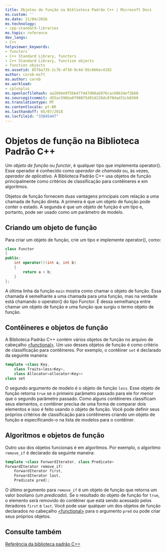 ```yaml
---
title: Objetos de função na Biblioteca Padrão C++ | Microsoft Docs
ms.custom: ''
ms.date: 11/04/2016
ms.technology:
- cpp-standard-libraries
ms.topic: reference
dev_langs:
- C++
helpviewer_keywords:
- functors
- C++ Standard Library, functors
- C++ Standard Library, function objects
- function objects
ms.assetid: 85f8a735-2c7b-4f10-9c4d-95c666ec4192
author: corob-msft
ms.author: corob
ms.workload:
- cplusplus
ms.openlocfilehash: aa2694e9f5bb477447d08ab976cac60634ef3b60
ms.sourcegitcommit: d55ac596ba8f908f5d91d228dc070dad31cb8360
ms.translationtype: MT
ms.contentlocale: pt-BR
ms.lasthandoff: 05/07/2018
ms.locfileid: "33845447"
---
```

# <a name="function-objects-in-the-c-standard-library"></a>Objetos de função na Biblioteca Padrão C++

Um *objeto de função* ou *functor*, é qualquer tipo que implementa operator(). Esse operador é conhecido como *operador de chamada* ou, às vezes, *operador de aplicativo*. A Biblioteca Padrão C++ usa objetos de função principalmente como critérios de classificação para contêineres e em algoritmos.

Objetos de função fornecem duas vantagens principais com relação a uma chamada de função direta. A primeira é que um objeto de função pode conter o estado. A segunda é que um objeto de função é um tipo e, portanto, pode ser usado como um parâmetro de modelo.

## <a name="creating-a-function-object"></a>Criando um objeto de função

Para criar um objeto de função, crie um tipo e implemente operator(), como:

```cpp
class Functor
{
public:
    int operator()(int a, int b)
    {
        return a < b;
    }
};
```

A última linha da função `main` mostra como chamar o objeto de função. Essa chamada é semelhante a uma chamada para uma função, mas na verdade está chamando o operator() do tipo Functor. É dessa semelhança entre chamar um objeto de função e uma função que surgiu o termo objeto de função.

## <a name="function-objects-and-containers"></a>Contêineres e objetos de função

A Biblioteca Padrão C++ contém vários objetos de função no arquivo de cabeçalho [\<functional>](../standard-library/functional.md). Um uso desses objetos de função é como critério de classificação para contêineres. Por exemplo, o contêiner `set` é declarado da seguinte maneira:

```cpp
template <class Key,
    class Traits=less<Key>,
    class Allocator=allocator<Key>>
class set
```

O segundo argumento de modelo é o objeto de função `less`. Esse objeto de função retorna `true` se o primeiro parâmetro passado para ele for menor que o segundo parâmetro passado. Como alguns contêineres classificam seus elementos, o contêiner precisa de uma forma de comparar dois elementos e isso é feito usando o objeto de função. Você pode definir seus próprios critérios de classificação para contêineres criando um objeto de função e especificando-o na lista de modelos para o contêiner.

## <a name="function-objects-and-algorithms"></a>Algoritmos e objetos de função

Outro uso dos objetos funcionais é em algoritmos. Por exemplo, o algoritmo `remove_if` é declarado da seguinte maneira:

```cpp
template <class ForwardIterator, class Predicate>
ForwardIterator remove_if(
    ForwardIterator first,
    ForwardIterator last,
    Predicate pred);
```

O último argumento para `remove_if` é um objeto de função que retorna um valor booliano (um *predicado*). Se o resultado do objeto de função for `true`, o elemento será removido do contêiner que está sendo acessado pelos iteradores `first` e `last`. Você pode usar qualquer um dos objetos de função declarados no cabeçalho [\<functional>](../standard-library/functional.md) para o argumento `pred` ou pode criar seus próprios objetos.

## <a name="see-also"></a>Consulte também

[Referência da biblioteca padrão C++](../standard-library/cpp-standard-library-reference.md)<br/>
